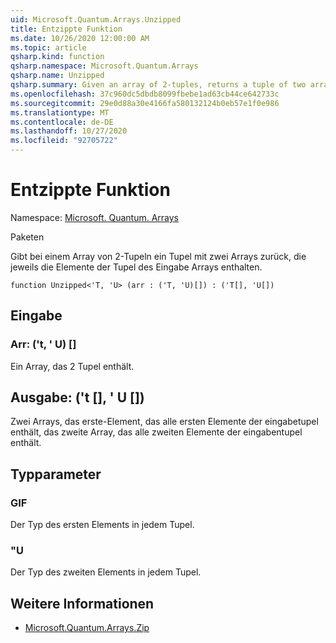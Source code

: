 ```yaml
---
uid: Microsoft.Quantum.Arrays.Unzipped
title: Entzippte Funktion
ms.date: 10/26/2020 12:00:00 AM
ms.topic: article
qsharp.kind: function
qsharp.namespace: Microsoft.Quantum.Arrays
qsharp.name: Unzipped
qsharp.summary: Given an array of 2-tuples, returns a tuple of two arrays, each containing the elements of the tuples of the input array.
ms.openlocfilehash: 37c960dc5dbdb8099fbebe1ad63cb44ce642733c
ms.sourcegitcommit: 29e0d88a30e4166fa580132124b0eb57e1f0e986
ms.translationtype: MT
ms.contentlocale: de-DE
ms.lasthandoff: 10/27/2020
ms.locfileid: "92705722"
---
```

# <a name="unzipped-function"></a>Entzippte Funktion

Namespace: [Microsoft. Quantum. Arrays](xref:Microsoft.Quantum.Arrays)

Paketen [](https://nuget.org/packages/)


Gibt bei einem Array von 2-Tupeln ein Tupel mit zwei Arrays zurück, die jeweils die Elemente der Tupel des Eingabe Arrays enthalten.

```qsharp
function Unzipped<'T, 'U> (arr : ('T, 'U)[]) : ('T[], 'U[])
```


## <a name="input"></a>Eingabe

### <a name="arr--tu"></a>Arr: ('t, ' U) []

Ein Array, das 2 Tupel enthält.



## <a name="output--tu"></a>Ausgabe: ('t [], ' U [])

Zwei Arrays, das erste-Element, das alle ersten Elemente der eingabetupel enthält, das zweite Array, das alle zweiten Elemente der eingabentupel enthält.

## <a name="type-parameters"></a>Typparameter

### <a name="t"></a>GIF

Der Typ des ersten Elements in jedem Tupel.
### <a name="u"></a>"U

Der Typ des zweiten Elements in jedem Tupel.

## <a name="see-also"></a>Weitere Informationen

- [Microsoft.Quantum.Arrays.Zip](xref:Microsoft.Quantum.Arrays.Zipped)